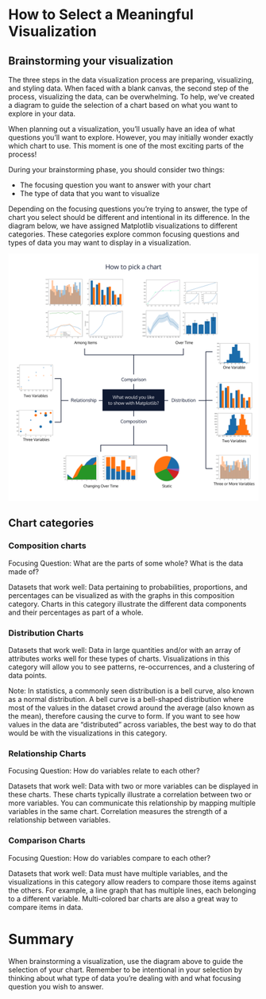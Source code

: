# How to Select a Meaningful Visualization
## Brainstorming your visualization

The three steps in the data visualization process are preparing, visualizing, and styling data. When faced with a blank canvas, the second step of the process, visualizing the data, can be overwhelming. To help, we’ve created a diagram to guide the selection of a chart based on what you want to explore in your data.

When planning out a visualization, you’ll usually have an idea of what questions you’ll want to explore. However, you may initially wonder exactly which chart to use. This moment is one of the most exciting parts of the process!

During your brainstorming phase, you should consider two things:

* The focusing question you want to answer with your chart
* The type of data that you want to visualize

Depending on the focusing questions you’re trying to answer, the type of chart you select should be different and intentional in its difference. In the diagram below, we have assigned Matplotlib visualizations to different categories. These categories explore common focusing questions and types of data you may want to display in a visualization.

![diagrams](./img/pickachart.svg)

## Chart categories
### Composition charts

Focusing Question: What are the parts of some whole? What is the data made of?

Datasets that work well: Data pertaining to probabilities, proportions, and percentages can be visualized as with the graphs in this composition category. Charts in this category illustrate the different data components and their percentages as part of a whole.

### Distribution Charts

Datasets that work well: Data in large quantities and/or with an array of attributes works well for these types of charts. Visualizations in this category will allow you to see patterns, re-occurrences, and a clustering of data points.

Note: In statistics, a commonly seen distribution is a bell curve, also known as a normal distribution. A bell curve is a bell-shaped distribution where most of the values in the dataset crowd around the average (also known as the mean), therefore causing the curve to form. If you want to see how values in the data are “distributed” across variables, the best way to do that would be with the visualizations in this category.

### Relationship Charts

Focusing Question: How do variables relate to each other?

Datasets that work well: Data with two or more variables can be displayed in these charts. These charts typically illustrate a correlation between two or more variables. You can communicate this relationship by mapping multiple variables in the same chart. Correlation measures the strength of a relationship between variables.

### Comparison Charts

Focusing Question: How do variables compare to each other?

Datasets that work well: Data must have multiple variables, and the visualizations in this category allow readers to compare those items against the others. For example, a line graph that has multiple lines, each belonging to a different variable. Multi-colored bar charts are also a great way to compare items in data.

# Summary

When brainstorming a visualization, use the diagram above to guide the selection of your chart. Remember to be intentional in your selection by thinking about what type of data you’re dealing with and what focusing question you wish to answer.
